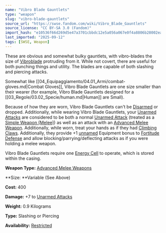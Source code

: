 ```yaml
---
name: "Vibro Blade Gauntlets"
type: "weapon"
slug: "vibro-blade-gauntlets"
source_url: "https://swse.fandom.com/wiki/Vibro_Blade_Gauntlets"
source_license: "CC BY-SA 3.0 (Fandom)"
import_hash: "e10536f66d269d5e47a3701cbbdc12e5a056a067e0f4a8806b28002ea86b5b0b"
last_imported: "2025-09-12"
tags: [SWSE, Weapon]
---
```

These are obvious and somewhat bulky gauntlets, with vibro-blades the size of [Vibroblade](https://swse.fandom.com/wiki/Vibroblade) protruding from it. While not covert, there are useful for both punching things and utility. The blades are capable of both slashing and piercing attacks.

Somewhat like [[04_Equipaggiamento/04.01_Armi/combat-gloves.md|Combat Gloves]], Vibro Blade Gauntlets are one size smaller than their wearer (for example, Vibro Blade Gauntlets designed for a [[03_Regole/03.02_Specie/human.md|Human]] are Small).

Because of how they are worn, Vibro Blade Gauntlets can't be [Disarmed](https://swse.fandom.com/wiki/Disarmed) or dropped. Additionally, while wearing Vibro Blade Gauntlets, your [Unarmed Attacks](https://swse.fandom.com/wiki/Unarmed_Attacks) are considered to be both a normal [Unarmed Attack](https://swse.fandom.com/wiki/Unarmed_Attack) (treated as a [Simple Weapon (Melee)](https://swse.fandom.com/wiki/Simple_Weapon_(Melee))) as well as an attack with an [Advanced Melee Weapon](https://swse.fandom.com/wiki/Advanced_Melee_Weapon). Additionally, while worn, treat your hands as if they had [Climbing Claws](https://swse.fandom.com/wiki/Climbing_Claws). Additionally, they provide +1 [unnamed](https://swse.fandom.com/wiki/Stacking_Bonuses) Equipment bonus to [Fortitude Defense](https://swse.fandom.com/wiki/Fortitude_Defense) and allow blocking/parrying/deflecting attacks as if you were holding a melee weapon.

Vibro Blade Gauntlets require one [Energy Cell](https://swse.fandom.com/wiki/Energy_Cell) to operate, which is stored within the casing.

**Weapon Type:** [Advanced Melee Weapons](https://swse.fandom.com/wiki/Advanced_Melee_Weapons)

**Size: **Variable (See Above)

**Cost:** 400

**Damage:** +7 to [Unarmed Attacks](https://swse.fandom.com/wiki/Unarmed_Attacks)

**Weight:** 0.9 Kilograms

**Type:** Slashing or Piercing

**Availability:** [Restricted](https://swse.fandom.com/wiki/Restricted)